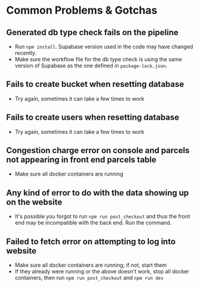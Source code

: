 # Common Problems & Gotchas

## Generated db type check fails on the pipeline
- Run `npm install`. Supabase version used in the code may have changed recently.
- Make sure the workflow file for the db type check is using the same version of Supabase as the one defined in `package-lock.json`.

## Fails to create bucket when resetting database
- Try again, sometimes it can take a few times to work

## Fails to create users when resetting database
- Try again, sometimes it can take a few times to work

## Congestion charge error on console and parcels not appearing in front end parcels table
- Make sure all docker containers are running

## Any kind of error to do with the data showing up on the website
- It's possible you forgot to run `npm run post_checkout` and thus the front end may be incompatible with the back end. Run the command.

## Failed to fetch error on attempting to log into website
- Make sure all docker containers are running; if not, start them
- If they already were running or the above doesn't work, stop all docker containers, then run `npm run post_checkout` and `npm run dev`